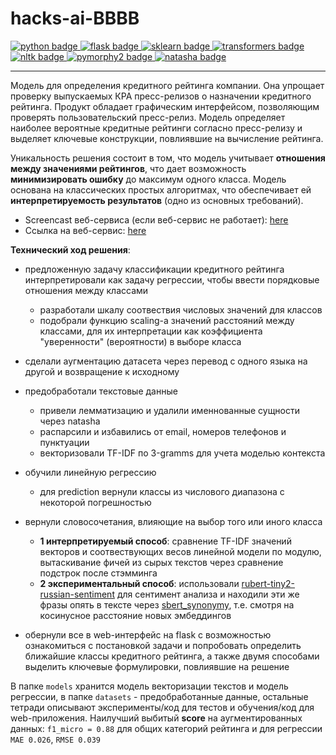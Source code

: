 # hacks-ai-BBBB

<div id="badges">
    <a href="https://www.python.org">
        <img src="https://img.shields.io/badge/python-6a6a6a?style=flat&logo=python&logoColor=white" alt="python badge"/>
    </a>
    <a href="https://flask.palletsprojects.com/en/latest/">
        <img src="https://img.shields.io/badge/flask-42aaff?style=flat&logo=flask&logoColor=white" alt="flask badge"/>
    </a>
    <a href="https://scikit-learn.org">
        <img src="https://img.shields.io/badge/sklearn-597b9a?style=flat&logo=sklearn&logoColor=white" alt="sklearn badge"/>
    </a>
    <a href="https://huggingface.co/docs/transformers/index">
        <img src="https://img.shields.io/badge/transformers-ffcf48?style=flat&logo=transformers&logoColor=white" alt="transformers badge"/>
    </a>
    <a href="https://www.nltk.org">
        <img src="https://img.shields.io/badge/nltk-%23042e3c?style=flat&logo=nltk&logoColor=white" alt="nltk badge"/>
    </a>
    <a href="https://pymorphy2.readthedocs.io">
        <img src="https://img.shields.io/badge/pymorphy2-5287ac?style=flat&logo=pymorphy2&logoColor=white" alt="pymorphy2 badge"/>
    </a>
    <a href="https://github.com/natasha/natasha">
        <img src="https://img.shields.io/badge/natasha-3333ff?style=flat&logo=natasha&logoColor=white" alt="natasha badge"/>
    </a>
</div>

___

Модель для определения кредитного рейтинга компании. Она упрощает проверку выпускаемых КРА пресс-релизов о назначении кредитного рейтинга. Продукт обладает графическим интерфейсом, позволяющим проверять пользовательский пресс-релиз. Модель определяет наиболее вероятные кредитные рейтинги согласно пресс-релизу и выделяет ключевые конструкции, повлиявшие на вычисление рейтинга.

Уникальность решения состоит в том, что модель учитывает **отношения между значениями рейтингов**, что дает возможность **минимизировать ошибку** до максимум одного класса. Модель основана на классических простых алгоритмах, что обеспечивает ей **интерпретируемость результатов** (одно из основных требований).

- Screencast веб-сервиса (если веб-сервис не работает): [here](https://drive.google.com/file/d/1I1oETpsmyr9q5SKkV8XULghdCBi7Skfs/view?usp=share_link)
- Ссылка на веб-сервис: [here](31.129.33.12:5000)

**Технический ход решения**:
- предложенную задачу классификации кредитного рейтинга интерпретировали как задачу регрессии, чтобы ввести порядковые отношения между классами
  - разработали шкалу соотвествия числовых значений для классов
  - подобрали функцию scaling-а значений расстояний между классами, для их интерпретации как коэффициента "уверенности" (вероятности) в выборе класса
  <p> </p>
  
- сделали аугментацию датасета через перевод с одного языка на другой и возвращение к исходному
- предобработали текстовые данные
  - привели лемматизацию и удалили именнованные сущности через natasha
  - распарсили и избавились от email, номеров телефонов и пунктуации
  - векторизовали TF-IDF по 3-gramms для учета моделью контекста
  <p> </p>

- обучили линейную регрессию
  - для prediction вернули классы из числового диапазона с некоторой погрешностью
  <p> </p>

- вернули словосочетания, влияющие на выбор того или иного класса
  - **1 интерпретируемый способ**: сравнение TF-IDF значений векторов и соотвествующих весов линейной модели по модулю, вытаскивание фичей из сырых текстов через сравнение подстрок после стэмминга
  - **2 экспериментальный способ**: использовали [rubert-tiny2-russian-sentiment](https://huggingface.co/seara/rubert-tiny2-russian-sentiment) для сентимент анализа и находили эти же фразы опять в тексте через [sbert_synonymy](https://huggingface.co/inkoziev/sbert_synonymy), т.е. смотря на косинусное расстояние новых эмбеддингов
  <p> </p>

- обернули все в web-интерфейс на flask с возможностью ознакомиться с постановкой задачи и попробовать определить ближайшие классы кредитного рейтинга, а также двумя способами выделить ключевые формулировки, повлиявшие на решение


В папке `models` хранится модель векторизации текстов и модель регрессии, в папке `datasets` - предобработанные данные, остальные тетради описывают эксперименты/код для тестов и обучения/код для web-приложения. Наилучший выбитый **score** на аугментированных данных: `f1_micro = 0.88` для общих категорий рейтинга и для регрессии `MAE 0.026`, `RMSE 0.039`
